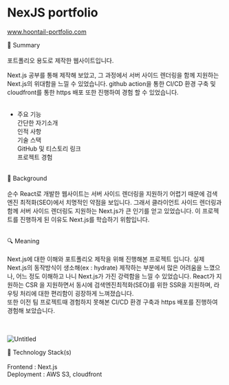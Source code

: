 # NexJS portfolio

www.hoontail-portfolio.com

📌 Summary<br><br>
포트폴리오 용도로 제작한 웹사이트입니다.

Next.js 공부를 통해 제작해 보았고, 그 과정에서 서버 사이드 렌더링을 함께 지원하는 Next.js의 위대함을 느낄 수 있었습니다. github action을 통한  CI/CD 환경 구축 및 cloudfront를 통한 https 배포 또한 진행하여 경험 할 수 있었습니다.<br><br>

* 주요 기능<br>
 간단한 자기소개<br>
 인적 사항<br>
 기술 스택<br>
 GitHub 및 티스토리 링크<br>
 프로젝트 경험<br><br>

🤔 Background<br><br>
순수 React로 개발한 웹사이트는 서버 사이드 렌더링을 지원하기 어렵기 때문에 검색 엔진 최적화(SEO)에서 치명적인 약점을 보입니다. 그래서 클라이언트 사이드 렌더링과 함께 서버 사이드 렌더링도 지원하는 Next.js가 큰 인기를 얻고 있었습니다. 이 프로젝트를 진행하게 된 이유도 Next.js를 학습하기 위함입니다.<br><br>


🔍 Meaning<br><br>
Next.js에 대한 이해와 포트폴리오 제작을 위해 진행해본 프로젝트 입니다. 실제 Next.js의 동작방식이 생소해(ex : hydrate) 제작하는 부분에서 많은 어려움을 느꼈으나, 어느 정도 이해하고 나니 Next.js가 가진 강력함을 느낄 수 있었습니다. React가 지원하는 CSR 을 지원하면서 동시에 검색엔진최적화(SEO)를 위한 SSR을 지원하며, 라우팅 처리에 대한 편리함이 굉장하게 느껴졌습니다. 
<br>
또한 이전 팀 프로젝트때 경험하지 못해본 CI/CD 환경 구축과 https 배포를 진행하여 경험해 보았습니다.

<br><br>
![Untitled](https://s3-us-west-2.amazonaws.com/secure.notion-static.com/753bcc45-5643-441b-8d5b-0289b3100d4e/Untitled.png)

🔨 Technology Stack(s)<br><br>
Frontend : Next.js<br>
Deployment : AWS S3, cloudfront<br>
